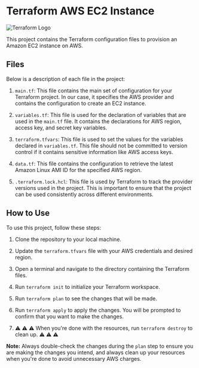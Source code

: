# Terraform AWS EC2 Instance

![Terraform Logo](https://upload.wikimedia.org/wikipedia/commons/thumb/0/04/Terraform_Logo.svg/1280px-Terraform_Logo.svg.png)

This project contains the Terraform configuration files to provision an Amazon EC2 instance on AWS.

## Files

Below is a description of each file in the project:

1. `main.tf`: This file contains the main set of configuration for your Terraform project. In our case, it specifies the AWS provider and contains the configuration to create an EC2 instance.

2. `variables.tf`: This file is used for the declaration of variables that are used in the `main.tf` file. It contains the declarations for AWS region, access key, and secret key variables.

3. `terraform.tfvars`: This file is used to set the values for the variables declared in `variables.tf`. This file should not be committed to version control if it contains sensitive information like AWS access keys.

4. `data.tf`: This file contains the configuration to retrieve the latest Amazon Linux AMI ID for the specified AWS region.

5. `.terraform.lock.hcl`: This file is used by Terraform to track the provider versions used in the project. This is important to ensure that the project can be used consistently across different environments.

## How to Use

To use this project, follow these steps:

1. Clone the repository to your local machine.

2. Update the `terraform.tfvars` file with your AWS credentials and desired region.

3. Open a terminal and navigate to the directory containing the Terraform files.

4. Run `terraform init` to initialize your Terraform workspace.

5. Run `terraform plan` to see the changes that will be made.

6. Run `terraform apply` to apply the changes. You will be prompted to confirm that you want to make the changes.

7. ⚠️ ⚠️ ⚠️ When you're done with the resources, run `terraform destroy` to clean up. ⚠️ ⚠️ ⚠️

**Note:** Always double-check the changes during the `plan` step to ensure you are making the changes you intend, and always clean up your resources when you're done to avoid unnecessary AWS charges.
